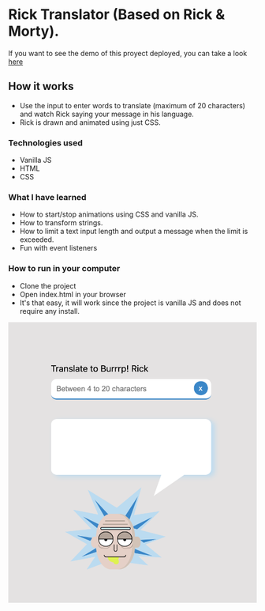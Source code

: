 # Rick Translator (Based on Rick & Morty).

If you want to see the demo of this proyect deployed, you can take a look [here](http://www.limni.net)

## How it works

- Use the input to enter words to translate (maximum of 20 characters) and watch Rick saying your message in his language.
- Rick is drawn and animated using just CSS.

### Technologies used

- Vanilla JS
- HTML
- CSS

### What I have learned

- How to start/stop animations using CSS and vanilla JS.
- How to transform strings.
- How to limit a text input length and output a message when the limit is exceeded.
- Fun with event listeners

### How to run in your computer

- Clone the project
- Open index.html in your browser
- It's that easy, it will work since the project is vanilla JS and does not require any install.

![](img/img-project.png)

